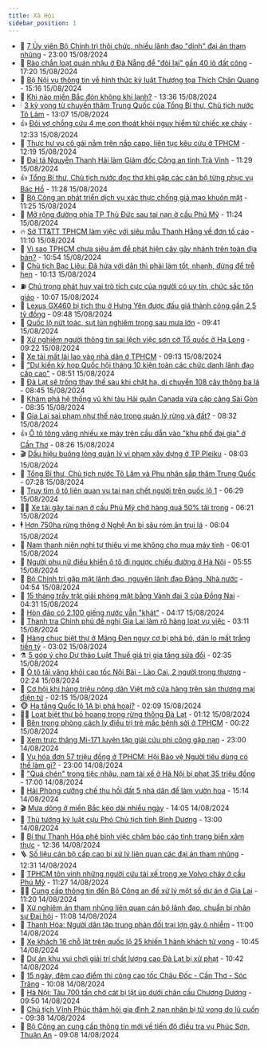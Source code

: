 ```yaml
---
title: Xã Hội
sidebar_position: 1
---
```


<!-- dantri-xa-hoi:START -->
- 🫣 [7 Ủy viên Bộ Chính trị thôi chức, nhiều lãnh đạo &quot;dính&quot; đại án tham nhũng](https://dantri.com.vn/xa-hoi/7-uy-vien-bo-chinh-tri-thoi-chuc-nhieu-lanh-dao-dinh-dai-an-tham-nhung-20240815183359918.htm) - 23:00 15/08/2024
- 💼 [Rào chắn loạt quán nhậu ở Đà Nẵng để &quot;đòi lại&quot; gần 40 lô đất công](https://dantri.com.vn/xa-hoi/rao-chan-loat-quan-nhau-o-da-nang-de-doi-lai-gan-40-lo-dat-cong-20240815202020105.htm) - 17:20 15/08/2024
- 🎊 [Bộ Nội vụ thông tin về hình thức kỷ luật Thượng tọa Thích Chân Quang](https://dantri.com.vn/xa-hoi/bo-noi-vu-thong-tin-ve-hinh-thuc-ky-luat-thuong-toa-thich-chan-quang-20240815220352166.htm) - 15:16 15/08/2024
- 🙉 [Khi nào miền Bắc đón không khí lạnh?](https://dantri.com.vn/xa-hoi/khi-nao-mien-bac-don-khong-khi-lanh-20240815171109953.htm) - 13:36 15/08/2024
- 🕯 [3 kỳ vọng từ chuyến thăm Trung Quốc của Tổng Bí thư, Chủ tịch nước Tô Lâm](https://dantri.com.vn/xa-hoi/3-ky-vong-tu-chuyen-tham-trung-quoc-cua-tong-bi-thu-chu-tich-nuoc-to-lam-20240815195228347.htm) - 13:07 15/08/2024
- 👍 [Đôi vợ chồng cứu 4 mẹ con thoát khỏi nguy hiểm từ chiếc xe cháy](https://dantri.com.vn/xa-hoi/doi-vo-chong-cuu-4-me-con-thoat-khoi-nguy-hiem-tu-chiec-xe-chay-20240815172514727.htm) - 12:33 15/08/2024
- 🤖 [Thực hư vụ cô gái nằm trên nắp capo, liên tục kêu cứu ở TPHCM](https://dantri.com.vn/xa-hoi/thuc-hu-vu-co-gai-nam-tren-nap-capo-lien-tuc-keu-cuu-o-tphcm-20240815185521148.htm) - 12:19 15/08/2024
- 🙉 [Đại tá Nguyễn Thanh Hải làm Giám đốc Công an tỉnh Trà Vinh](https://dantri.com.vn/xa-hoi/dai-ta-nguyen-thanh-hai-lam-giam-doc-cong-an-tinh-tra-vinh-20240815181644001.htm) - 11:29 15/08/2024
- 👍 [Tổng Bí thư, Chủ tịch nước đọc thơ khi gặp các cán bộ từng phục vụ Bác Hồ](https://dantri.com.vn/xa-hoi/tong-bi-thu-chu-tich-nuoc-doc-tho-khi-gap-cac-can-bo-tung-phuc-vu-bac-ho-20240815181046984.htm) - 11:28 15/08/2024
- 🗽 [Bộ Công an phát triển dịch vụ xác thực chống giả mạo khuôn mặt](https://dantri.com.vn/phap-luat/bo-cong-an-phat-trien-dich-vu-xac-thuc-chong-gia-mao-khuon-mat-20240815161222140.htm) - 11:25 15/08/2024
- 🗽 [Mở rộng đường phía TP Thủ Đức sau tai nạn ở cầu Phú Mỹ](https://dantri.com.vn/xa-hoi/mo-rong-duong-phia-tp-thu-duc-sau-tai-nan-o-cau-phu-my-20240815181359828.htm) - 11:24 15/08/2024
- 🔥 [Sở TT&amp;TT TPHCM làm việc với siêu mẫu Thanh Hằng về đơn tố cáo](https://dantri.com.vn/xa-hoi/so-tttt-tphcm-lam-viec-voi-sieu-mau-thanh-hang-ve-don-to-cao-20240815180317835.htm) - 11:10 15/08/2024
- 🦒 [Vì sao TPHCM chưa siêu âm để phát hiện cây gãy nhánh trên toàn địa bàn?](https://dantri.com.vn/xa-hoi/vi-sao-tphcm-chua-sieu-am-de-phat-hien-cay-gay-nhanh-tren-toan-dia-ban-20240815174322718.htm) - 10:54 15/08/2024
- 🧐 [Chủ tịch Bạc Liêu: Đã hứa với dân thì phải làm tốt, nhanh, đừng để trễ hẹn](https://dantri.com.vn/xa-hoi/chu-tich-bac-lieu-da-hua-voi-dan-thi-phai-lam-tot-nhanh-dung-de-tre-hen-20240815165629707.htm) - 10:13 15/08/2024
- ⛽️ [Chú trọng phát huy vai trò tích cực của người có uy tín, chức sắc tôn giáo](https://dantri.com.vn/xa-hoi/chu-trong-phat-huy-vai-tro-tich-cuc-cua-nguoi-co-uy-tin-chuc-sac-ton-giao-20240815132335342.htm) - 10:07 15/08/2024
- 🚀 [Lexus GX460 bị tịch thu ở Hưng Yên được đấu giá thành công gần 2,5 tỷ đồng](https://dantri.com.vn/xa-hoi/lexus-gx460-bi-tich-thu-o-hung-yen-duoc-dau-gia-thanh-cong-gan-25-ty-dong-20240815163056001.htm) - 09:48 15/08/2024
- 🦒 [Quốc lộ nứt toác, sụt lún nghiêm trọng sau mưa lớn](https://dantri.com.vn/xa-hoi/quoc-lo-nut-toac-sut-lun-nghiem-trong-sau-mua-lon-20240815155538340.htm) - 09:41 15/08/2024
- 🦅 [Xử nghiêm người thông tin sai lệch việc sơn cờ Tổ quốc ở Hạ Long](https://dantri.com.vn/xa-hoi/xu-nghiem-nguoi-thong-tin-sai-lech-viec-son-co-to-quoc-o-ha-long-20240815155321496.htm) - 09:22 15/08/2024
- 🚀 [Xe tải mất lái lao vào nhà dân ở TPHCM](https://dantri.com.vn/xa-hoi/xe-tai-mat-lai-lao-vao-nha-dan-o-tphcm-20240815160357566.htm) - 09:13 15/08/2024
- 🦅 [&quot;Dự kiến kỳ họp Quốc hội tháng 10 kiện toàn các chức danh lãnh đạo cấp cao&quot;](https://dantri.com.vn/xa-hoi/du-kien-ky-hop-quoc-hoi-thang-10-kien-toan-cac-chuc-danh-lanh-dao-cap-cao-20240815153908237.htm) - 08:51 15/08/2024
- 🤠 [Đà Lạt sẽ trồng thay thế sau khi chặt hạ, di chuyển 108 cây thông ba lá](https://dantri.com.vn/xa-hoi/da-lat-se-trong-thay-the-sau-khi-chat-ha-di-chuyen-108-cay-thong-ba-la-20240815143922103.htm) - 08:45 15/08/2024
- 💄 [Khám phá hệ thống vũ khí tàu Hải quân Canada vừa cập cảng Sài Gòn](https://dantri.com.vn/xa-hoi/kham-pha-he-thong-vu-khi-tau-hai-quan-canada-vua-cap-cang-sai-gon-20240815144151955.htm) - 08:35 15/08/2024
- 🥷 [Gia Lai sai phạm như thế nào trong quản lý rừng và đất?](https://dantri.com.vn/xa-hoi/gia-lai-sai-pham-nhu-the-nao-trong-quan-ly-rung-va-dat-20240815142828608.htm) - 08:32 15/08/2024
- 👍 [Ô tô tông văng nhiều xe máy trên cầu dẫn vào &quot;khu phố đại gia&quot; ở Cần Thơ](https://dantri.com.vn/xa-hoi/o-to-tong-vang-nhieu-xe-may-tren-cau-dan-vao-khu-pho-dai-gia-o-can-tho-20240815144745937.htm) - 08:26 15/08/2024
- 🎬 [Dấu hiệu buông lỏng quản lý vi phạm xây dựng ở TP Pleiku](https://dantri.com.vn/xa-hoi/dau-hieu-buong-long-quan-ly-vi-pham-xay-dung-o-tp-pleiku-20240815142755256.htm) - 08:03 15/08/2024
- 🦒 [Tổng Bí thư, Chủ tịch nước Tô Lâm và Phu nhân sắp thăm Trung Quốc](https://dantri.com.vn/xa-hoi/tong-bi-thu-chu-tich-nuoc-to-lam-va-phu-nhan-sap-tham-trung-quoc-20240815142413777.htm) - 07:28 15/08/2024
- 🌊 [Truy tìm ô tô liên quan vụ tai nạn chết người trên quốc lộ 1](https://dantri.com.vn/xa-hoi/truy-tim-o-to-lien-quan-vu-tai-nan-chet-nguoi-tren-quoc-lo-1-20240815121807921.htm) - 06:29 15/08/2024
- 🧑‍💻 [Xe tải gây tai nạn ở cầu Phú Mỹ chở hàng quá 50% tải trọng](https://dantri.com.vn/xa-hoi/xe-tai-gay-tai-nan-o-cau-phu-my-cho-hang-qua-50-tai-trong-20240815124945103.htm) - 06:21 15/08/2024
- 🕴 [Hơn 750ha rừng thông ở Nghệ An bị sâu róm ăn trụi lá](https://dantri.com.vn/xa-hoi/hon-750ha-rung-thong-o-nghe-an-bi-sau-rom-an-trui-la-20240815123252319.htm) - 06:04 15/08/2024
- 🤔 [Nam thanh niên nghi tự thiêu vì mẹ không cho mua máy tính](https://dantri.com.vn/xa-hoi/nam-thanh-nien-nghi-tu-thieu-vi-me-khong-cho-mua-may-tinh-20240815121122604.htm) - 06:01 15/08/2024
- 💄 [Người phụ nữ điều khiển ô tô đi ngược chiều đường ở Hà Nội](https://dantri.com.vn/xa-hoi/nguoi-phu-nu-dieu-khien-o-to-di-nguoc-chieu-duong-o-ha-noi-20240815124745022.htm) - 05:55 15/08/2024
- 🧠 [Bộ Chính trị gặp mặt lãnh đạo, nguyên lãnh đạo Đảng, Nhà nước](https://dantri.com.vn/xa-hoi/bo-chinh-tri-gap-mat-lanh-dao-nguyen-lanh-dao-dang-nha-nuoc-20240815115438464.htm) - 04:54 15/08/2024
- 🦣 [15 tháng trầy trật giải phóng mặt bằng Vành đai 3 của Đồng Nai](https://dantri.com.vn/xa-hoi/15-thang-tray-trat-giai-phong-mat-bang-vanh-dai-3-cua-dong-nai-20240814113000080.htm) - 04:31 15/08/2024
- 💫 [Hòn đảo có 2.100 giếng nước vẫn &quot;khát&quot;](https://dantri.com.vn/xa-hoi/hon-dao-co-2100-gieng-nuoc-van-khat-20240815103351884.htm) - 04:17 15/08/2024
- 🚀 [Thanh tra Chính phủ đề nghị Gia Lai làm rõ hàng loạt vụ việc](https://dantri.com.vn/xa-hoi/thanh-tra-chinh-phu-de-nghi-gia-lai-lam-ro-hang-loat-vu-viec-20240815094208711.htm) - 03:11 15/08/2024
- 🤔 [Hàng chục biệt thự ở Măng Đen nguy cơ bị phá bỏ, dân lo mất trắng tiền tỷ](https://dantri.com.vn/xa-hoi/hang-chuc-biet-thu-o-mang-den-nguy-co-bi-pha-bo-dan-lo-mat-trang-tien-ty-20240813134457811.htm) - 03:02 15/08/2024
- ⚗️ [5 góp ý cho Dự thảo Luật Thuế giá trị gia tăng sửa đổi](https://dantri.com.vn/xa-hoi/5-gop-y-cho-du-thao-luat-thue-gia-tri-gia-tang-sua-doi-20240815093459345.htm) - 02:35 15/08/2024
- 🫶 [Ô tô tải văng khỏi cao tốc Nội Bài - Lào Cai, 2 người trọng thương](https://dantri.com.vn/xa-hoi/o-to-tai-vang-khoi-cao-toc-noi-bai-lao-cai-2-nguoi-trong-thuong-20240815091336756.htm) - 02:24 15/08/2024
- 🌮 [Cơ hội khi hàng triệu nông dân Việt mở cửa hàng trên sàn thương mại điện tử](https://dantri.com.vn/xa-hoi/co-hoi-khi-hang-trieu-nong-dan-viet-mo-cua-hang-tren-san-thuong-mai-dien-tu-20240815085841996.htm) - 02:15 15/08/2024
- 🐵 [Hạ tầng Quốc lộ 1A bị phá hoại?](https://dantri.com.vn/xa-hoi/ha-tang-quoc-lo-1a-bi-pha-hoai-20240814145502469.htm) - 02:09 15/08/2024
- 🧑‍🏫 [Loạt biệt thự bỏ hoang trong rừng thông Đà Lạt](https://dantri.com.vn/xa-hoi/loat-biet-thu-bo-hoang-trong-rung-thong-da-lat-20240814112609949.htm) - 01:12 15/08/2024
- 💫 [Bên trong phòng cách ly điều trị trẻ mắc bệnh sởi ở TPHCM](https://dantri.com.vn/suc-khoe/ben-trong-phong-cach-ly-dieu-tri-tre-mac-benh-soi-o-tphcm-20240814183102239.htm) - 00:22 15/08/2024
- 🦩 [Xem trực thăng Mi-171 luyện tập giải cứu phi công gặp nạn](https://dantri.com.vn/xa-hoi/xem-truc-thang-mi-171-luyen-tap-giai-cuu-phi-cong-gap-nan-20240814222814396.htm) - 23:00 14/08/2024
- 🦄 [Vụ hóa đơn 57 triệu đồng ở TPHCM: Hội Bảo vệ Người tiêu dùng có thể làm gì?](https://dantri.com.vn/xa-hoi/vu-hoa-don-57-trieu-dong-o-tphcm-hoi-bao-ve-nguoi-tieu-dung-co-the-lam-gi-20240814165015140.htm) - 23:00 14/08/2024
- 💂 [&quot;Quá chén&quot; trong tiệc nhậu, nam tài xế ở Hà Nội bị phạt 35 triệu đồng](https://dantri.com.vn/xa-hoi/qua-chen-trong-tiec-nhau-nam-tai-xe-o-ha-noi-bi-phat-35-trieu-dong-20240814224519033.htm) - 17:00 14/08/2024
- 💄 [Hải Phòng cưỡng chế thu hồi đất 5 nhà dân để làm vườn hoa](https://dantri.com.vn/xa-hoi/hai-phong-cuong-che-thu-hoi-dat-5-nha-dan-de-lam-vuon-hoa-20240814221012287.htm) - 15:14 14/08/2024
- 🎬 [Mưa dông ở miền Bắc kéo dài nhiều ngày](https://dantri.com.vn/xa-hoi/mua-dong-o-mien-bac-keo-dai-nhieu-ngay-20240814210035477.htm) - 14:05 14/08/2024
- 👀 [Thủ tướng kỷ luật cựu Phó Chủ tịch tỉnh Bình Dương](https://dantri.com.vn/xa-hoi/thu-tuong-ky-luat-cuu-pho-chu-tich-tinh-binh-duong-20240814194535349.htm) - 13:00 14/08/2024
- 💃 [Bí thư Thanh Hóa phê bình việc chậm báo cáo tình trạng biển xâm thực](https://dantri.com.vn/xa-hoi/bi-thu-thanh-hoa-phe-binh-viec-cham-bao-cao-tinh-trang-bien-xam-thuc-20240814182801833.htm) - 12:36 14/08/2024
- 🪜 [Số liệu cán bộ cấp cao bị xử lý liên quan các đại án tham nhũng](https://dantri.com.vn/xa-hoi/so-lieu-can-bo-cap-cao-bi-xu-ly-lien-quan-cac-dai-an-tham-nhung-20240814171710148.htm) - 12:31 14/08/2024
- 📝 [TPHCM tôn vinh những người cứu tài xế trong xe Volvo cháy ở cầu Phú Mỹ](https://dantri.com.vn/xa-hoi/tphcm-ton-vinh-nhung-nguoi-cuu-tai-xe-trong-xe-volvo-chay-o-cau-phu-my-20240814181941685.htm) - 11:27 14/08/2024
- 🧑‍💻 [Cung cấp thông tin đến Bộ Công an để xử lý một số dự án ở Gia Lai](https://dantri.com.vn/xa-hoi/cung-cap-thong-tin-den-bo-cong-an-de-xu-ly-mot-so-du-an-o-gia-lai-20240814180912704.htm) - 11:20 14/08/2024
- 👺 [Xử nghiêm án tham nhũng liên quan cán bộ lãnh đạo, chuẩn bị nhân sự Đại hội](https://dantri.com.vn/xa-hoi/xu-nghiem-an-tham-nhung-lien-quan-can-bo-lanh-dao-chuan-bi-nhan-su-dai-hoi-20240814175539932.htm) - 11:08 14/08/2024
- 🌮 [Thanh Hóa: Người dân tập trung phản đối trại lợn gây ô nhiễm](https://dantri.com.vn/xa-hoi/thanh-hoa-nguoi-dan-tap-trung-phan-doi-trai-lon-gay-o-nhiem-20240814171638993.htm) - 11:00 14/08/2024
- 🤭 [Xe khách 16 chỗ lật trên quốc lộ 25 khiến 1 hành khách tử vong](https://dantri.com.vn/xa-hoi/xe-khach-16-cho-lat-tren-quoc-lo-25-khien-1-hanh-khach-tu-vong-20240814164701903.htm) - 10:45 14/08/2024
- 💪 [Dự án khu vui chơi giải trí chất lượng cao Đà Lạt bị xử phạt](https://dantri.com.vn/xa-hoi/du-an-khu-vui-choi-giai-tri-chat-luong-cao-da-lat-bi-xu-phat-20240814160950770.htm) - 10:42 14/08/2024
- 🧰 [15 ngày, đêm cao điểm thi công cao tốc Châu Đốc - Cần Thơ - Sóc Trăng](https://dantri.com.vn/xa-hoi/15-ngay-dem-cao-diem-thi-cong-cao-toc-chau-doc-can-tho-soc-trang-20240814162452107.htm) - 10:08 14/08/2024
- 🤡 [Hà Nội: Tàu 700 tấn chở cát bị lật úp dưới chân cầu Chương Dương](https://dantri.com.vn/xa-hoi/ha-noi-tau-700-tan-cho-cat-bi-lat-up-duoi-chan-cau-chuong-duong-20240814164612733.htm) - 09:50 14/08/2024
- 🦆 [Chủ tịch Vĩnh Phúc thăm hỏi gia đình 2 nạn nhân bị tử vong do lũ cuốn](https://dantri.com.vn/xa-hoi/chu-tich-vinh-phuc-tham-hoi-gia-dinh-2-nan-nhan-bi-tu-vong-do-lu-cuon-20240814162839796.htm) - 09:38 14/08/2024
- 🦍 [Bộ Công an cung cấp thông tin mới về tiến độ điều tra vụ Phúc Sơn, Thuận An](https://dantri.com.vn/xa-hoi/bo-cong-an-cung-cap-thong-tin-moi-ve-tien-do-dieu-tra-vu-phuc-son-thuan-an-20240814152305089.htm) - 09:08 14/08/2024<!-- dantri-xa-hoi:END -->

